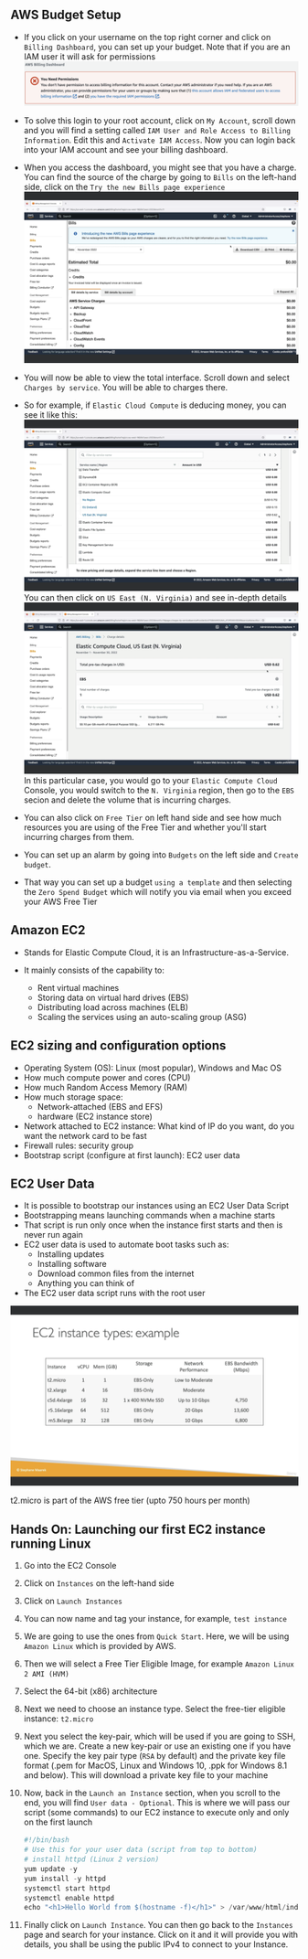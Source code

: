 ## AWS Budget Setup

- If you click on your username on the top right corner and 
click on `Billing Dashboard`, you can set up your budget. Note that if you are an IAM user it will ask for permissions ![AWS Billing Dashboard](Images/AWS_Billing_Dashboard.png)

- To solve this login to your root account, click on `My Account`, scroll down and you will find a setting called `IAM User and Role Access to Billing Information`. Edit this and `Activate IAM Access`. Now you can login back into your IAM account and see your billing dashboard.
- When you access the dashboard, you might see that you have a charge. You can find the source of the charge by going to `Bills` on the left-hand side, click on the `Try the new Bills page experience` ![Budget Bills](Images/Budget_Bills.png)
- You will now be able to view the total interface. Scroll down and select `Charges by service`. You will be able to charges there.
- So for example, if `Elastic Cloud Compute` is deducing money, you can see it like this: ![Elastic Search Cost](Images/Elastic_Search_Cost.png) You can then click on `US East (N. Virginia)` and see in-depth details ![Elastic Search Cost Detailed](Images/Elastic_Search_Cost_Detailed.png) In this particular case, you would go to your `Elastic Compute Cloud` Console, you would switch to the `N. Virginia` region, then go to the `EBS` secion and delete the volume that is incurring charges.
- You can also click on `Free Tier` on left hand side and see how much resources you are using of the Free Tier and whether you'll start incurring charges from them.
- You can set up an alarm by going into `Budgets` on the left side and `Create budget`.
- That way you can set up a budget `using a template` and then selecting the `Zero Spend Budget` which will notify you via email when you exceed your AWS Free Tier

## Amazon EC2

- Stands for Elastic Compute Cloud, it is an Infrastructure-as-a-Service.
- It mainly consists of the capability to:

  - Rent virtual machines
  - Storing data on virtual hard drives (EBS)
  - Distributing load across machines (ELB)
  - Scaling the services using an auto-scaling group (ASG)

## EC2 sizing and configuration options

- Operating System (OS): Linux (most popular), Windows and Mac OS
- How much compute power and cores (CPU)
- How much Random Access Memory (RAM)
- How much storage space:
  - Network-attached (EBS and EFS)
  - hardware (EC2 instance store)
- Network attached to EC2 instance: What kind of IP do you want, do you want the network card to be fast
- Firewall rules: security group
- Bootstrap script (configure at first launch): EC2 user data

## EC2 User Data

- It is possible to bootstrap our instances using an EC2 User Data Script
- Bootstrapping means launching commands when a machine starts
- That script is run only once when the instance first starts and then is never run again
- EC2 user data is used to automate boot tasks such as:
  - Installing updates
  - Installing software
  - Download common files from the internet
  - Anything you can think of
- The EC2 user data script runs with the root user

![EC2 Instance Types Examples](Images/EC2_Instance_Types.png)

t2.micro is part of the AWS free tier (upto 750 hours per month)

## Hands On: Launching our first EC2 instance running Linux

1. Go into the EC2 Console
2. Click on `Instances` on the left-hand side
3. Click on `Launch Instances`
4. You can now name and tag your instance, for example, `test instance`
5. We are going to use the ones from `Quick Start`. Here, we will be using `Amazon Linux` which is provided by AWS.
6. Then we will select a Free Tier Eligible Image, for example `Amazon Linux 2 AMI (HVM)`
7. Select the 64-bit (x86) architecture
8. Next we need to choose an instance type. Select the free-tier eligible instance: `t2.micro`
9. Next you select the key-pair, which will be used if you are going to SSH, which we are. Create a new key-pair or use an existing one if you have one. Specify the key pair type (`RSA` by default) and the private key file format (.pem for MacOS, Linux and Windows 10, .ppk for Windows 8.1 and below). This will download a private key file to your machine
10. Now, back in the `Launch an Instance` section, when you scroll to the end, you will find `User data - Optional`. This is where we will pass our script (some commands) to our EC2 instance to execute only and only on the first launch

    ```python
    #!/bin/bash
    # Use this for your user data (script from top to bottom)
    # install httpd (Linux 2 version)
    yum update -y
    yum install -y httpd
    systemctl start httpd
    systemctl enable httpd
    echo "<h1>Hello World from $(hostname -f)</h1>" > /var/www/html/index.html
    ```

11. Finally click on `Launch Instance`. You can then go back to the `Instances` page and search for your instance. Click on it and it will provide you with details, you shall be using the public IPv4 to connect to your Instance.

